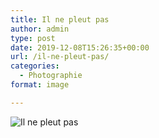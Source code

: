 ```yaml
---
title: Il ne pleut pas
author: admin
type: post
date: 2019-12-08T15:26:35+00:00
url: /il-ne-pleut-pas/
categories:
  - Photographie
format: image

---
```

![Il ne pleut pas](./dsc9320.jpg)